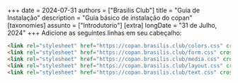 +++
date = 2024-07-31
authors = ["Brasilis Club"]
title = "Guia de Instalação"
description = "Guia básico de instalação do copan"
[taxonomies]
assunto = ["Introdutorio"]
[extra]
longDate = "31 de Julho, 2024"
+++
Adicione as seguintes linhas em seu cabeçalho:

```html
<link rel="stylesheet" href="https://copan.brasilis.club/colors.css" crossorigin="anonymous" />
<link rel="stylesheet" href="https://copan.brasilis.club/form.css" crossorigin="anonymous" />
<link rel="stylesheet" href="https://copan.brasilis.club/media.css" crossorigin="anonymous" />
<link rel="stylesheet" href="https://copan.brasilis.club/layout.css" crossorigin="anonymous" />
<link rel="stylesheet" href="https://copan.brasilis.club/text.css" crossorigin="anonymous" />
```


